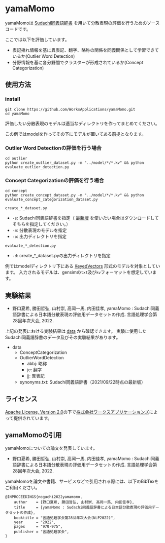 # yamaMomo
yamaMomoは [Sudachi同義語辞書](https://github.com/WorksApplications/SudachiDict/blob/develop/docs/synonyms.md) を用いて分散表現の評価を行うためのソースコードです。

ここでは以下を評価しています。
- 表記揺れ情報を基に異表記、翻字、略称の関係を同義関係として学習できているか(Outlier Word Detection)
- 分野情報を基に各分野間でクラスターが形成されているか(Concept Categorization)

## 使用方法

### install
```
git clone https://github.com/WorksApplications/yamaMomo.git
cd yamaMomo
```
評価したい分散表現のモデルは適当なディレクトリを作ってまとめてください。

この例ではmodelを作ってその下にモデルが置いてある前提となります。

### Outlier Word Detectionの評価を行う場合
```
cd outlier
python create_outlier_dataset.py -m "../model/*/*.kv" && python evaluate_outlier_detection.py
```

### Concept Categorizationの評価を行う場合
```
cd concept
python create_concept_dataset.py -m "../model/*/*.kv" && python evaluate_concept_categorization_dataset.py
```

`create_*_dataset.py`
- `-s`: Sudachi同義語辞書を指定（ [最新版](https://github.com/WorksApplications/SudachiDict/blob/develop/src/main/text/synonyms.txt) を使いたい場合はダウンロードしてそちらを指定してください。）
- `-m`: 分散表現のモデルを指定
- `-o`: 出力ディレクトリを指定

`evaluate_*_detection.py`
- `-d`: create_*_dataset.pyの出力ディレクトリを指定

例ではmodelディレクトリ下にある [KeyedVectors](https://radimrehurek.com/gensim/models/keyedvectors.html) 形式のモデルを対象としています。
入力されるモデルは、gensimの`txt`及び`kv`フォーマットを想定しています。


## 実験結果
- 野口夏希, 勝田哲弘, 山村崇, 高岡一馬, 内田佳孝, yamaMomo : Sudachi同義語辞書による日本語分散表現の評価用データセットの作成. 言語処理学会第28回年次大会, 2022.

上記の発表における実験結果は [data](./data/) から確認できます。
実験に使用したSudachi同義語辞書のデータ及びその実験結果があります。
- data
  - ConceptCategorization
  - OutlierWordDetection
    - abbj: 略称
    - je: 翻字
    - jj: 異表記
  - synonyms.txt: Sudachi同義語辞書（2021/09/22時点の最新版）

## ライセンス
[Apache License, Version 2.0](https://www.apache.org/licenses/LICENSE-2.0)の下で[株式会社ワークスアプリケーションズ](https://www.worksap.co.jp/)によって提供されています。

## yamaMomoの引用
yamaMomoについての論文を発表しています。
- 野口夏希, 勝田哲弘, 山村崇, 高岡一馬, 内田佳孝, yamaMomo : Sudachi同義語辞書による日本語分散表現の評価用データセットの作成. 言語処理学会第28回年次大会, 2022.

yamaMomoを論文や書籍、サービスなどで引用される際には、以下のBibTexをご利用ください。

```
@INPROCEEDINGS{noguchi2022yamamomo,
    author    = {野口夏希, 勝田哲弘, 山村崇, 高岡一馬, 内田佳孝},
    title     = {yamaMomo : Sudachi同義語辞書による日本語分散表現の評価用データセットの作成},
    booktitle = "言語処理学会第28回年次大会(NLP2022)",
    year      = "2022",
    pages     = "970-975",
    publisher = "言語処理学会",
}
```
